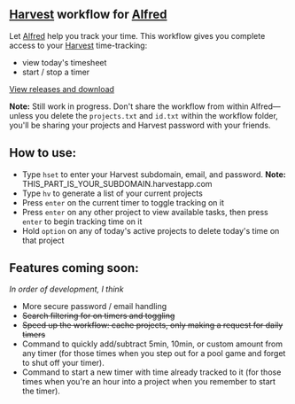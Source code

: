 ## [Harvest][1] workflow for [Alfred][2]

Let [Alfred][2] help you track your time. This workflow gives you complete access to your [Harvest][1] time-tracking:

* view today's timesheet
* start / stop a timer

[View releases and download](/releases)

**Note:** Still work in progress. Don't share the workflow from within Alfred—unless you delete the `projects.txt` and `id.txt` within the workflow folder, you'll be sharing your projects and Harvest password with your friends.

## How to use:

* Type `hset` to enter your Harvest subdomain, email, and password. **Note:** THIS_PART_IS_YOUR_SUBDOMAIN.harvestapp.com
* Type `hv` to generate a list of your current projects
* Press `enter` on the current timer to toggle tracking on it
* Press `enter` on any other project to view available tasks, then press `enter` to begin tracking time on it
* Hold `option` on any of today's active projects to delete today's time on that project

## Features coming soon:
*In order of development, I think*

* More secure password / email handling
* <strike>Search filtering for on timers and toggling</strike>
* <strike>Speed up the workflow: cache projects, only making a request for daily timers</strike>
* Command to quickly add/subtract 5min, 10min, or custom amount from any timer (for those times when you step out for a pool game and forget to shut off your timer).
* Command to start a new timer with time already tracked to it (for those times when you're an hour into a project when you remember to start the timer).

[1]: http://www.getharvest.com/
[2]: http://www.alfredapp.com/
